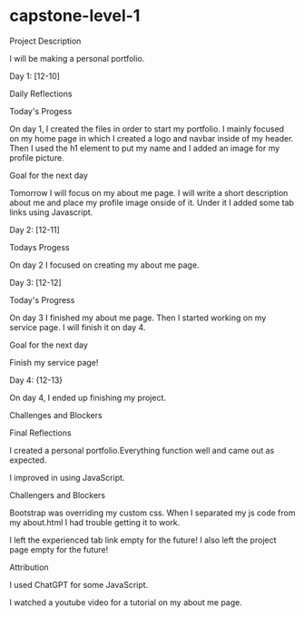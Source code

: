 # capstone-level-1

Project Description

I will be making a personal portfolio.

Day 1: [12-10]

Daily Reflections

Today's Progess

On day 1, I created the files in order to start my portfolio. I mainly focused on my home page in which I created a logo and navbar inside of my header. Then I used the h1 element to put my name and I added an image for my profile picture.

Goal for the next day

Tomorrow I will focus on my about me page. I will write a short description about me and place my profile image onside of it. Under it I added some tab links using Javascript.

Day 2: [12-11]

Todays Progess

On day 2 I focused on creating my about me page.

Day 3: [12-12]

Today's Progress

On day 3 I finished my about me page. Then I started working on my service page. I will finish it on day 4.

Goal for the next day

Finish my service page!

Day 4: {12-13}

On day 4, I ended up finishing my project.

Challenges and Blockers

Final Reflections

I created a personal portfolio.Everything function well and came out as expected.

I improved in using JavaScript.

Challengers and Blockers

Bootstrap was overriding my custom css.
When I separated my js code from my about.html I had trouble getting it to work.

I left the experienced tab link empty for the future!
I also left the project page empty for the future!

Attribution

I used ChatGPT for some JavaScript.

I watched a youtube video for a tutorial on my about me page.
